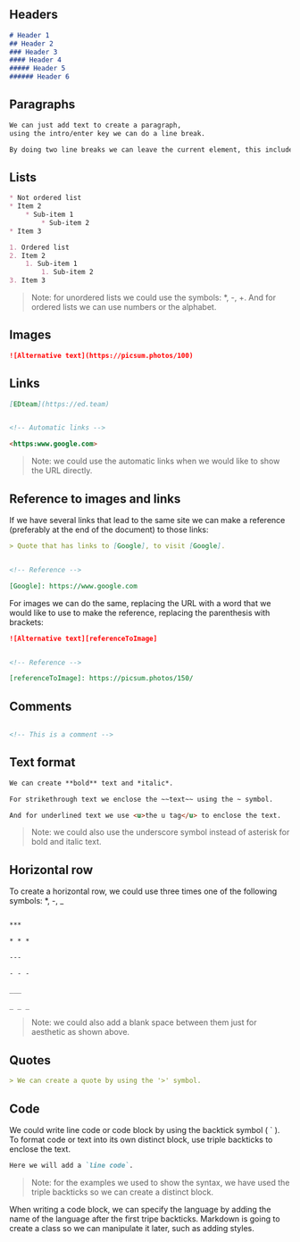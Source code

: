 ## Headers



```markdown
# Header 1
## Header 2
### Header 3
#### Header 4
##### Header 5
###### Header 6
```



## Paragraphs



```markdown
We can just add text to create a paragraph,
using the intro/enter key we can do a line break.

By doing two line breaks we can leave the current element, this includes paragraphs, quotes, code blocks, etc.
```



## Lists



```markdown
* Not ordered list
* Item 2
    * Sub-item 1
        * Sub-item 2
* Item 3

1. Ordered list
2. Item 2
    1. Sub-item 1
        1. Sub-item 2
3. Item 3
```

> Note: for unordered lists we could use the symbols: *, -, +. And for ordered lists we can use numbers or the alphabet.



## Images



```markdown
![Alternative text](https://picsum.photos/100)
```



## Links



```markdown
[EDteam](https://ed.team)


<!-- Automatic links -->

<https:www.google.com>
```

> Note: we could use the automatic links when we would like to show the URL directly.



## Reference to images and links



If we have several links that lead to the same site we can make a reference (preferably at the end of the document) to those links:

```markdown
> Quote that has links to [Google], to visit [Google].


<!-- Reference -->

[Google]: https://www.google.com
```



For images we can do the same, replacing the URL with a word that we would like to use to make the reference, replacing the parenthesis with brackets: 

```markdown
![Alternative text][referenceToImage]


<!-- Reference -->

[referenceToImage]: https://picsum.photos/150/
```



## Comments



```markdown

<!-- This is a comment -->

```



## Text format



```markdown
We can create **bold** text and *italic*.

For strikethrough text we enclose the ~~text~~ using the ~ symbol. 

And for underlined text we use <u>the u tag</u> to enclose the text.
```

> Note: we could also use the underscore symbol instead of asterisk for bold and italic text.



## Horizontal row



To create a horizontal row, we could use three times one of the following symbols: *, -, _

```markdown

***

* * *

---

- - -

___

_ _ _

```

> Note: we could also add a blank space between them just for aesthetic as shown above.



## Quotes



```markdown
> We can create a quote by using the '>' symbol.
```



## Code



We could write line code or code block by using the backtick symbol ( \` ). To format code or text into its own distinct block, use triple backticks to enclose the text.

```markdown
Here we will add a `line code`.
```

> Note: for the examples we used to show the syntax, we have used the triple backticks so we can create a distinct block.

When writing a code block, we can specify the language by adding the name of the language after the first tripe backticks. Markdown is going to create a class so we can manipulate it later, such as adding styles.

